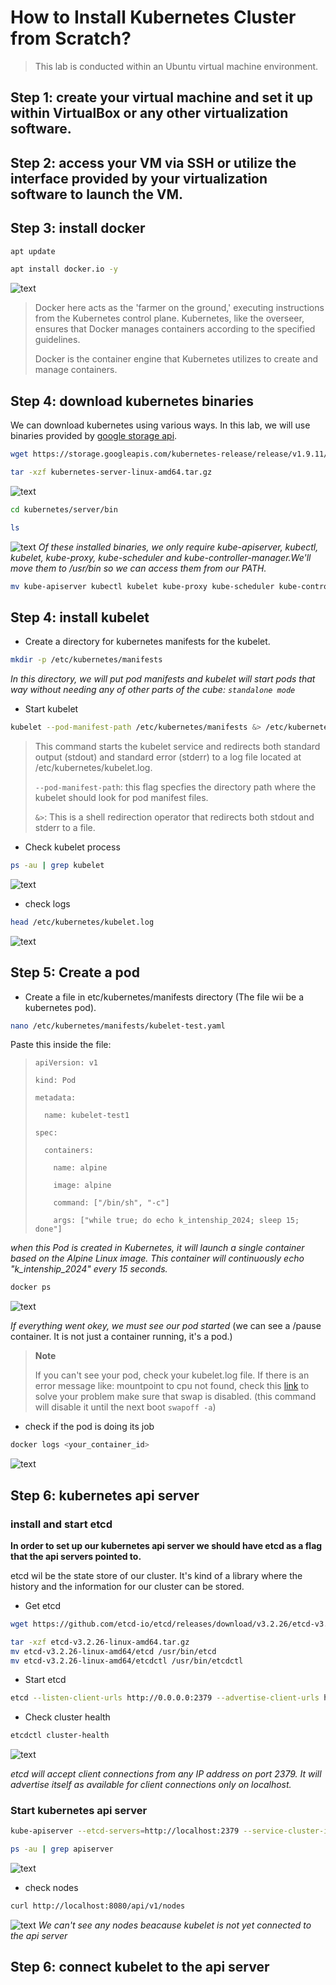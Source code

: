 # How to Install Kubernetes Cluster from Scratch?

> This lab is conducted within an Ubuntu virtual machine environment.
## Step 1: create your virtual machine and set it up within VirtualBox or any other virtualization software.
## Step 2: access your VM via SSH or utilize the interface provided by your virtualization software to launch the VM.


## Step 3: install docker
```bash 
apt update
```
```bash 
apt install docker.io -y 
```

![text](scshots/install_docker.png?raw=true)

>Docker here acts as the 'farmer on the ground,' executing instructions from the Kubernetes control plane. Kubernetes, like the overseer, ensures that Docker manages containers according to the specified guidelines. 
> 
> Docker is the container engine that Kubernetes utilizes to create and manage containers.

## Step 4: download kubernetes binaries
We can download kubernetes using various ways. In this lab, we will use binaries provided by [google storage api](https://console.cloud.google.com/storage/browser/_details/kubernetes-release/release/v1.9.11/kubernetes-server-linux-amd64.tar.gz;tab=live_object).
```bash 
wget https://storage.googleapis.com/kubernetes-release/release/v1.9.11/kubernetes-server-linux-amd64.tar.gz
```
```bash 
tar -xzf kubernetes-server-linux-amd64.tar.gz
```
![text](scshots/install_kub.png?raw=true)
```bash 
cd kubernetes/server/bin
```
```bash 
ls
```
![text](scshots/installed_bin_kub.png?raw=true)
*Of these installed binaries, we only require kube-apiserver, kubectl, kubelet, kube-proxy, kube-scheduler and kube-controller-manager.We'll move them to /usr/bin so we can access them from our PATH.*
```bash 
mv kube-apiserver kubectl kubelet kube-proxy kube-scheduler kube-controller-manager /usr/bin
```
## Step 4: install kubelet
- Create a directory for kubernetes manifests for the kubelet.
```bash 
mkdir -p /etc/kubernetes/manifests
```
*In this directory, we will put pod manifests and kubelet will start pods that way without needing any of other parts of the cube: `standalone mode`*
- Start kubelet
```bash 
kubelet --pod-manifest-path /etc/kubernetes/manifests &> /etc/kubernetes/kubelet.log & 
```
>This command starts the kubelet service and redirects both standard output (stdout) and standard error (stderr) to a log file located at /etc/kubernetes/kubelet.log.
>
> `--pod-manifest-path`: this flag specfies  the directory path where the kubelet should look for pod manifest files.
>
> `&>`: This is a shell redirection operator that redirects both stdout and stderr to a file.
- Check kubelet process
```bash 
ps -au | grep kubelet
```
![text](scshots/install_kubelet.png?raw=true)
- check logs 

```bash 
head /etc/kubernetes/kubelet.log
```
![text](scshots/kubelet_logs_1.png?raw=true)

## Step 5: Create a pod
- Create a file in etc/kubernetes/manifests directory (The file wii be a kubernetes pod).
```bash 
nano /etc/kubernetes/manifests/kubelet-test.yaml
```
Paste this inside the file:
>     apiVersion: v1 
> 
>     kind: Pod 
> 
>     metadata:
> 
>       name: kubelet-test1 
> 
>     spec:
> 
>       containers:
> 
>         name: alpine 
> 
>         image: alpine 
> 
>         command: ["/bin/sh", "-c"]
>
>         args: ["while true; do echo k_intenship_2024; sleep 15; done"]


*when this Pod is created in Kubernetes, it will launch a single container based on the Alpine Linux image. This container will continuously echo "k_intenship_2024" every 15 seconds.*

```bash 
docker ps
```
![text](scshots/docker_ps.png?raw=true)

*If everything went okey, we must see our pod started* (we can see a /pause container. It is not just a container running, it's a pod.)
>**Note**
>
> If you can't see your pod, check your kubelet.log file.
> If there is an error message like: mountpoint to cpu not found, check this [link](problem_mountpointCpu.md) to solve your problem
> make sure that swap is disabled. (this command will disable it until the next boot `swapoff -a`)

- check if the pod is doing its job
```bash 
docker logs <your_container_id>
```
![text](scshots/print_kintern.png?raw=true)

## Step 6: kubernetes api server

### install and start etcd
**In order to set up our kubernetes api server we should have etcd as a flag that the api servers pointed to.**

etcd wil be the state store of our cluster. It's kind of a library where the history and the information for our cluster can be stored.
- Get etcd
```bash
wget https://github.com/etcd-io/etcd/releases/download/v3.2.26/etcd-v3.2.26-linux-amd64.tar.gz
```
```bash
tar -xzf etcd-v3.2.26-linux-amd64.tar.gz
mv etcd-v3.2.26-linux-amd64/etcd /usr/bin/etcd
mv etcd-v3.2.26-linux-amd64/etcdctl /usr/bin/etcdctl
```
- Start etcd
```bash
etcd --listen-client-urls http://0.0.0.0:2379 --advertise-client-urls http://localhost:2379 &> /etc/kubernetes/etcd.log &
```
- Check cluster health
```bash
etcdctl cluster-health
```

![text](scshots/etcd_healthy.png?raw=true)

*etcd will accept client connections from any IP address on port 2379. It will advertise itself as available for client connections only on localhost.*

### Start kubernetes api server
```bash
kube-apiserver --etcd-servers=http://localhost:2379 --service-cluster-ip-range-10.0.0.0/16 --bind-address-0.0.0.0 --insecure-bind-address-0.0.0.0 &> /etc/kubernetes/apiserver.log &
```
```bash
ps -au | grep apiserver
```
![text](scshots/ps_apiserver.png?raw=true)
- check nodes
```bash
curl http://localhost:8080/api/v1/nodes
```
![text](scshots/no_nodes.png?raw=true)
*We can't see any nodes beacause kubelet is not yet connected to the api server*
## Step 6: connect kubelet to the api server
